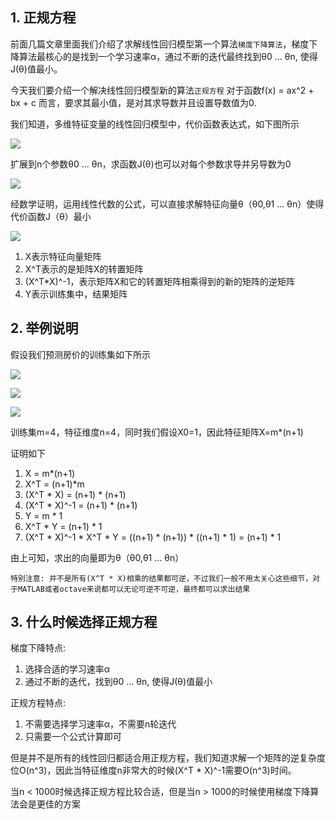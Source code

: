 ## 1. 正规方程
前面几篇文章里面我们介绍了求解线性回归模型第一个算法`梯度下降算法`，梯度下降算法最核心的是找到一个学习速率α，通过不断的迭代最终找到θ0 ... θn, 使得J(θ)值最小。

今天我们要介绍一个解决线性回归模型新的算法`正规方程` 对于函数f(x) = ax^2 + bx + c 而言，要求其最小值，是对其求导数并且设置导数值为0. 

我们知道，多维特征变量的线性回归模型中，代价函数表达式，如下图所示

![](https://camo.githubusercontent.com/69d7473a15e3ebc5f447bdf7d3091cc2eb0a4f8e/687474703a2f2f696d672e626c6f672e6373646e2e6e65742f3230313630343138313931333030333836)

扩展到n个参数θ0 ... θn，求函数J(θ)也可以对每个参数求导并另导数为0

![](http://52opencourse.com/?qa=blob&qa_blobid=15879228446089531536)

经数学证明，运用线性代数的公式，可以直接求解特征向量θ（θ0,θ1 ... θn）使得代价函数J（θ）最小

![](http://img.blog.csdn.net/20151007151320124?watermark/2/text/aHR0cDovL2Jsb2cuY3Nkbi5uZXQv/font/5a6L5L2T/fontsize/400/fill/I0JBQkFCMA==/dissolve/70/gravity/Center)

1. X表示特征向量矩阵
2. X^T表示的是矩阵X的转置矩阵
3. (X^T*X)^-1，表示矩阵X和它的转置矩阵相乘得到的新的矩阵的逆矩阵
4. Y表示训练集中，结果矩阵

## 2. 举例说明
假设我们预测房价的训练集如下所示

![](http://52opencourse.com/?qa=blob&qa_blobid=13686817329013927315)

![](http://52opencourse.com/?qa=blob&qa_blobid=10192551476322867713)

![](http://52opencourse.com/?qa=blob&qa_blobid=3391957727547829744)

训练集m=4，特征维度n=4，同时我们假设X0=1，因此特征矩阵X=m*(n+1)

证明如下

1. X = m*(n+1)
2. X^T = (n+1)*m
3. (X^T * X) = (n+1) * (n+1)
4. (X^T * X)^-1 = (n+1) * (n+1)
5. Y = m * 1
5. X^T * Y = (n+1) * 1
6. (X^T * X)^-1 * X^T * Y = ((n+1) * (n+1)) * ((n+1) * 1) = (n+1) * 1

由上可知，求出的向量即为θ（θ0,θ1 ... θn）

`特别注意: 并不是所有(X^T * X)相乘的结果都可逆，不过我们一般不用太关心这些细节，对于MATLAB或者octave来说都可以无论可逆不可逆，最终都可以求出结果`

## 3. 什么时候选择正规方程
梯度下降特点:

1. 选择合适的学习速率α
2. 通过不断的迭代，找到θ0 ... θn, 使得J(θ)值最小

正规方程特点:

1. 不需要选择学习速率α，不需要n轮迭代
2. 只需要一个公式计算即可

但是并不是所有的线性回归都适合用正规方程，我们知道求解一个矩阵的逆复杂度位O(n^3)，因此当特征维度n非常大的时候(X^T * X)^-1需要O(n^3)时间。

当n < 1000时候选择正规方程比较合适，但是当n > 1000的时候使用梯度下降算法会是更佳的方案
